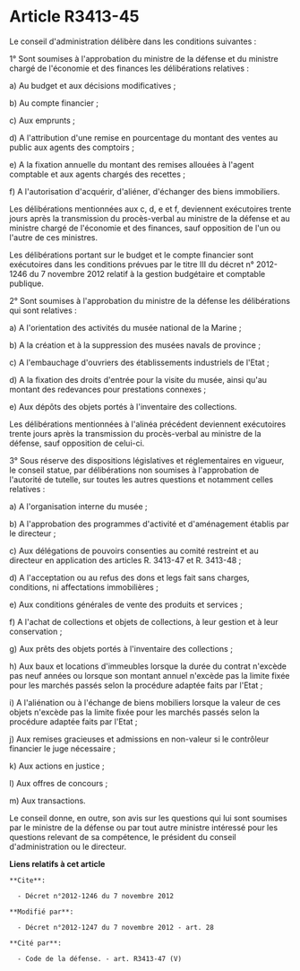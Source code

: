 # Article R3413-45

Le conseil d'administration délibère dans les conditions suivantes : 

1° Sont soumises à l'approbation du ministre de la défense et du ministre chargé de l'économie et des finances les
délibérations relatives : 

a) Au budget et aux décisions modificatives ; 

b) Au compte financier ; 

c) Aux emprunts ; 

d) A l'attribution d'une remise en pourcentage du montant des ventes au public aux agents des comptoirs ; 

e) A la fixation annuelle du montant des remises allouées à l'agent comptable et aux agents chargés des recettes ; 

f) A l'autorisation d'acquérir, d'aliéner, d'échanger des biens immobiliers. 

Les délibérations mentionnées aux c, d, e et f, deviennent exécutoires trente jours après la transmission du procès-verbal au
ministre de la défense et au ministre chargé de l'économie et des finances, sauf opposition de l'un ou l'autre de ces
ministres. 

Les délibérations portant sur le budget et le compte financier sont exécutoires dans les conditions prévues par le titre III
du décret n° 2012-1246 du 7 novembre 2012 relatif à la gestion budgétaire et comptable publique. 

2° Sont soumises à l'approbation du ministre de la défense les délibérations qui sont relatives : 

a) A l'orientation des activités du musée national de la Marine ; 

b) A la création et à la suppression des musées navals de province ; 

c) A l'embauchage d'ouvriers des établissements industriels de l'Etat ; 

d) A la fixation des droits d'entrée pour la visite du musée, ainsi qu'au montant des redevances pour prestations connexes ; 

e) Aux dépôts des objets portés à l'inventaire des collections. 

Les délibérations mentionnées à l'alinéa précédent deviennent exécutoires trente jours après la transmission du procès-verbal
au ministre de la défense, sauf opposition de celui-ci. 

3° Sous réserve des dispositions législatives et réglementaires en vigueur, le conseil statue, par délibérations non soumises
à l'approbation de l'autorité de tutelle, sur toutes les autres questions et notamment celles relatives : 

a) A l'organisation interne du musée ; 

b) A l'approbation des programmes d'activité et d'aménagement établis par le directeur ; 

c) Aux délégations de pouvoirs consenties au comité restreint et au directeur en application des articles R. 3413-47 et R.
3413-48 ; 

d) A l'acceptation ou au refus des dons et legs fait sans charges, conditions, ni affectations immobilières ; 

e) Aux conditions générales de vente des produits et services ; 

f) A l'achat de collections et objets de collections, à leur gestion et à leur conservation ; 

g) Aux prêts des objets portés à l'inventaire des collections ; 

h) Aux baux et locations d'immeubles lorsque la durée du contrat n'excède pas neuf années ou lorsque son montant annuel
n'excède pas la limite fixée pour les marchés passés selon la procédure adaptée faits par l'Etat ; 

i) A l'aliénation ou à l'échange de biens mobiliers lorsque la valeur de ces objets n'excède pas la limite fixée pour les
marchés passés selon la procédure adaptée faits par l'Etat ; 

j) Aux remises gracieuses et admissions en non-valeur si le contrôleur financier le juge nécessaire ; 

k) Aux actions en justice ; 

l) Aux offres de concours ; 

m) Aux transactions. 

Le conseil donne, en outre, son avis sur les questions qui lui sont soumises par le ministre de la défense ou par tout autre
ministre intéressé pour les questions relevant de sa compétence, le président du conseil d'administration ou le directeur.

**Liens relatifs à cet article**

	**Cite**:

	  - Décret n°2012-1246 du 7 novembre 2012

	**Modifié par**:

	  - Décret n°2012-1247 du 7 novembre 2012 - art. 28

	**Cité par**:

	  - Code de la défense. - art. R3413-47 (V)
